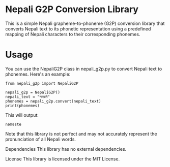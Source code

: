 # Nepali G2P Conversion Library
This is a simple Nepali grapheme-to-phoneme (G2P) conversion library that converts Nepali text to its phonetic representation using a predefined mapping of Nepali characters to their corresponding phonemes.

# Usage
You can use the NepaliG2P class in nepali_g2p.py to convert Nepali text to phonemes. Here's an example:

```
from nepali_g2p import NepaliG2P

nepali_g2p = NepaliG2P()
nepali_text = "नमस्ते"
phonemes = nepali_g2p.convert(nepali_text)
print(phonemes)
```

This will output:

```
nəməste
```

Note that this library is not perfect and may not accurately represent the pronunciation of all Nepali words.

Dependencies
This library has no external dependencies.

License
This library is licensed under the MIT License.
